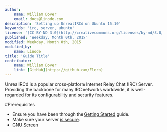 ```yaml
---
author:
    name: William Dover
    email: docs@linode.com
description: 'Setting up UnrealIRCd on Ubuntu 15.10'
keywords: 'irc, server, ubuntu'
license: '[CC BY-ND 3.0](http://creativecommons.org/licenses/by-nd/3.0/us/)'
published: 'Weekday, Month 0th, 2015'
modified: Weekday, Month 0th, 2015
modified_by:
    name: Linode
title: 'Guide Title'
contributor:
    name: William Dover
    link: [GitHub](https://github.com/Flerb)
---
```

UnrealIRCd is a popular cross-platform Internet Relay Chat (IRC) Server. Providing the backbone for many IRC networks worldwide, it is well-regarded for its configurability and security features. 

#Prerequisites

* Ensure you have been through the [Getting Started](/docs/getting-started/) guide. 
* Make sure your server [is secure](/docs/security/securing-your-server.md).
* [GNU Screen](/docs/networking/ssh/using-gnu-screen-to-manage-persistent-terminal-sessions)